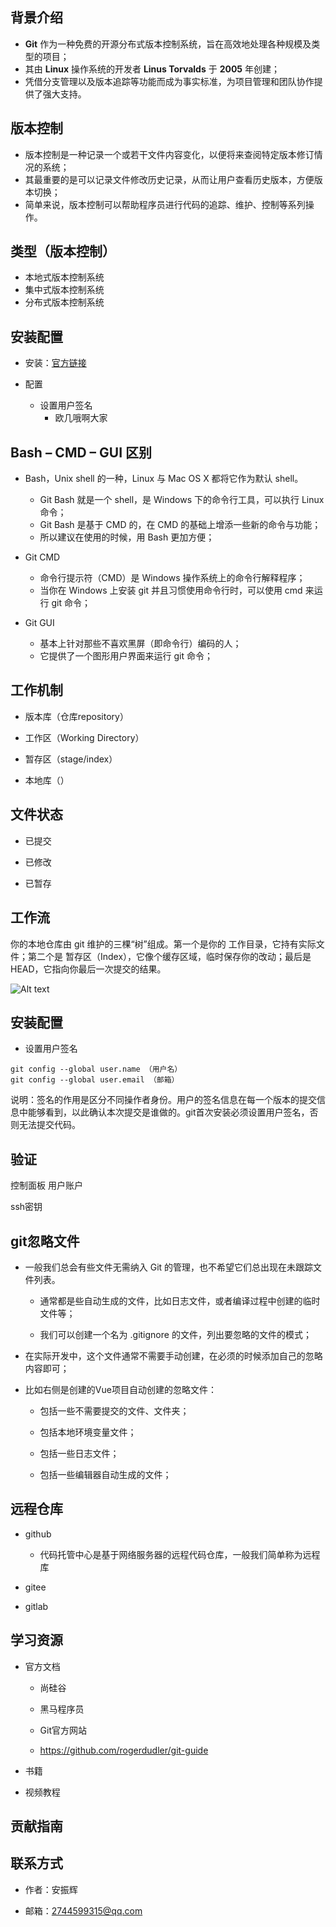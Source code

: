 ## 背景介绍

- **Git** 作为一种免费的开源分布式版本控制系统，旨在高效地处理各种规模及类型的项目；
- 其由 **Linux** 操作系统的开发者 **Linus Torvalds** 于 **2005** 年创建；
- 凭借分支管理以及版本追踪等功能而成为事实标准，为项目管理和团队协作提供了强大支持。

## 版本控制

- 版本控制是一种记录一个或若干文件内容变化，以便将来查阅特定版本修订情况的系统；
- 其最重要的是可以记录文件修改历史记录，从而让用户查看历史版本，方便版本切换；
- 简单来说，版本控制可以帮助程序员进行代码的追踪、维护、控制等系列操作。

## 类型（版本控制）

- 本地式版本控制系统
- 集中式版本控制系统
- 分布式版本控制系统

## 安装配置

- 安装：[官方链接](https://git-scm.com/)

- 配置
  - 设置用户签名
    - 欧几哦啊大家

## Bash – CMD – GUI 区别

- Bash，Unix shell 的一种，Linux 与 Mac OS X 都将它作为默认 shell。
  - Git Bash 就是一个 shell，是 Windows 下的命令行工具，可以执行 Linux命令；
  - Git Bash 是基于 CMD 的，在 CMD 的基础上增添一些新的命令与功能；
  - 所以建议在使用的时候，用 Bash 更加方便；

- Git CMD
  - 命令行提示符（CMD）是 Windows 操作系统上的命令行解释程序；
  - 当你在 Windows 上安装 git 并且习惯使用命令行时，可以使用 cmd 来运行 git 命令；

- Git GUI
  - 基本上针对那些不喜欢黑屏（即命令行）编码的人；
  - 它提供了一个图形用户界面来运行 git 命令；

## 工作机制

- 版本库（仓库repository）

- 工作区（Working Directory）

- 暂存区（stage/index）

- 本地库（）

## 文件状态

- 已提交

- 已修改

- 已暂存

## 工作流

你的本地仓库由 git 维护的三棵“树”组成。第一个是你的 工作目录，它持有实际文件；第二个是 暂存区（Index），它像个缓存区域，临时保存你的改动；最后是 HEAD，它指向你最后一次提交的结果。

![Alt text](trees.png)

## 安装配置

- 设置用户签名

```shell
git config --global user.name （用户名）
git config --global user.email （邮箱）
```

说明：签名的作用是区分不同操作者身份。用户的签名信息在每一个版本的提交信息中能够看到，以此确认本次提交是谁做的。git首次安装必须设置用户签名，否则无法提交代码。

## 验证

控制面板   用户账户

ssh密钥

## git忽略文件

- 一般我们总会有些文件无需纳入 Git 的管理，也不希望它们总出现在未跟踪文件列表。

  - 通常都是些自动生成的文件，比如日志文件，或者编译过程中创建的临时文件等；

  - 我们可以创建一个名为 .gitignore 的文件，列出要忽略的文件的模式；

- 在实际开发中，这个文件通常不需要手动创建，在必须的时候添加自己的忽略内容即可；

- 比如右侧是创建的Vue项目自动创建的忽略文件：

  - 包括一些不需要提交的文件、文件夹；

  - 包括本地环境变量文件；

  - 包括一些日志文件；

  - 包括一些编辑器自动生成的文件；

## 远程仓库

- github

  - 代码托管中心是基于网络服务器的远程代码仓库，一般我们简单称为远程库

- gitee

- gitlab

## 学习资源

- 官方文档

  - 尚硅谷

  - 黑马程序员

  - Git官方网站

  - <https://github.com/rogerdudler/git-guide>

- 书籍

- 视频教程

## 贡献指南

## 联系方式

- 作者：安振辉

- 邮箱：<2744599315@qq.com>
